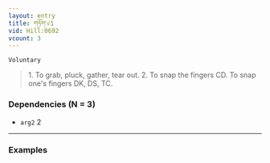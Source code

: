 ```yaml
---
layout: entry
title: གཏོག་√1
vid: Hill:0692
vcount: 3
---
```

`Voluntary` 
> 1\.
 To grab, pluck, gather, tear out\.
 2\.
 To snap the fingers CD\.
 To snap one's fingers DK, DS, TC\.

### Dependencies (N = 3)
* `arg2` 2

---

### Examples



